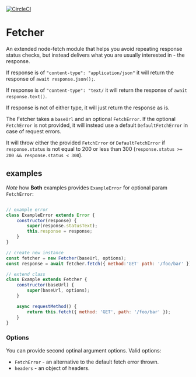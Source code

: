 [![CircleCI](https://circleci.com/gh/debitoor/fetcher/tree/master.svg?style=svg)](https://circleci.com/gh/debitoor/fetcher/tree/master)

# Fetcher

An extended node-fetch module that helps you avoid repeating response status checks, but instead delivers what you are usually interested in - the response.

If response is of `"content-type": "application/json"` it will return the response of `await response.json();`.

If response is of `"content-type": "text/` it will return the response of `await response.text()`.

If response is not of either type, it will just return the response as is.

The Fetcher takes a `baseUrl` and an optional `FetchError`. If the optional `FetchError` is not provided, it will instead use a default `DefaultFetchError` in case of request errors.

It will throw either the provided `FetchError` or `DefaultFetchError` if `response.status` is not equal to 200 or less than 300 (`response.status >= 200 && response.status < 300`).

## examples

_Note_ how **Both** examples provides `ExampleError` for optional param `FetchError`:

```javascript

// example error
class ExampleError extends Error {
	constructor(response) {
		super(response.statusText);
		this.response = response;
	}
}

// create new instance
const fetcher = new Fetcher(baseUrl, options);
const response = await fetcher.fetch({ method:'GET' path: '/foo/bar' });

// extend class
class Example extends Fetcher {
	constructor(baseUrl) {
		super(baseUrl, options);
	}

	async requestMethod() {
		return this.fetch({ method: 'GET', path: '/foo/bar' });
	}
}
```

### Options

You can provide second optinal argument options. Valid options:

* `FetchError` - an alternative to the default fetch error thrown.
* `headers` - an object of headers.